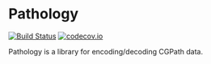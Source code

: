 # Pathology

[![Build Status](https://travis-ci.org/keighl/Pathology.png?branch=master)](https://travis-ci.org/keighl/Pathology)
[![codecov.io](https://codecov.io/github/keighl/Pathology/coverage.svg?branch=master)](https://codecov.io/github/keighl/Pathology?branch=master)

Pathology is a library for encoding/decoding CGPath data.